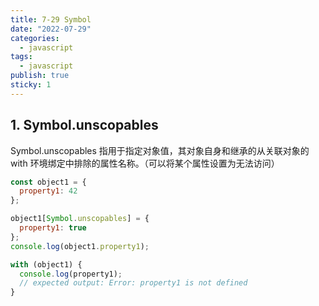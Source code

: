 ```yaml
---
title: 7-29 Symbol
date: "2022-07-29"
categories:
  - javascript
tags:
  - javascript
publish: true
sticky: 1
---
```



## 1. Symbol.unscopables

Symbol.unscopables 指用于指定对象值，其对象自身和继承的从关联对象的 with 环境绑定中排除的属性名称。（可以将某个属性设置为无法访问）

```javascript
const object1 = {
  property1: 42
};

object1[Symbol.unscopables] = {
  property1: true
};
console.log(object1.property1);

with (object1) {
  console.log(property1);
  // expected output: Error: property1 is not defined
}

```